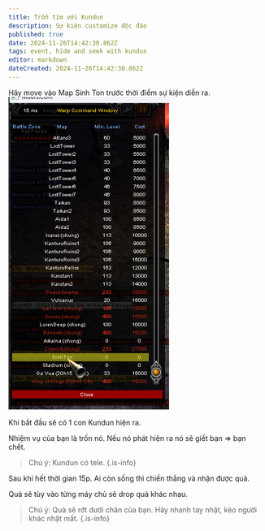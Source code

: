 ```yaml
---
title: Trốn tìm với Kundun
description: Sự kiện customize độc đáo
published: true
date: 2024-11-26T14:42:30.862Z
tags: event, hide and seek with kundun
editor: markdown
dateCreated: 2024-11-26T14:42:30.862Z
---
```


Hãy move vào Map Sinh Ton trước thời điểm sự kiện diễn ra.
![guide_move_sinh_ton.png](/assets/guide/guide_move_sinh_ton.png)

Khi bắt đầu sẽ có 1 con Kundun hiện ra.

Nhiệm vụ của bạn là trốn nó. Nếu nó phát hiện ra nó sẽ giết bạn => bạn chết. 

> Chú ý: Kundun có tele.
{.is-info}

Sau khi hết thời gian 15p. Ai còn sống thì chiến thắng và nhận được quà.

Quà sẽ tùy vào từng máy chủ sẽ drop quà khác nhau. 

> Chú ý: Quà sẽ rớt dưới chân của bạn. Hãy nhanh tay nhặt, kẻo người khác nhặt mất.
{.is-info}